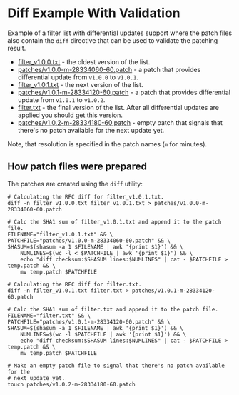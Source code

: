 # Diff Example With Validation

Example of a filter list with differential updates support where the patch files also contain the `diff` directive that can be used to validate the patching result.

* [filter_v1.0.0.txt](./filter_v1.0.0.txt) - the oldest version of the list.
* [patches/v1.0.0-m-28334060-60.patch](./patches/v1.0.0-m-28334060-60.patch) - a patch that provides differential update from `v1.0.0` to `v1.0.1`.
* [filter_v1.0.1.txt](./filter_v1.0.1.txt) - the next version of the list.
* [patches/v1.0.1-m-28334120-60.patch](./patches/v1.0.1-m-28334120-60.patch) - a patch that provides differential update from `v1.0.1` to `v1.0.2`.
* [filter.txt](./filter.txt) - the final version of the list. After all differential updates are applied you should get this version.
* [patches/v1.0.2-m-28334180-60.patch](./patches/v1.0.2-m-28334180-60.patch) - empty patch that signals that there's no patch available for the next update yet.

Note, that resolution is specified in the patch names (`m` for minutes).

## How patch files were prepared

The patches are created using the `diff` utility:

```shell
# Calculating the RFC diff for filter_v1.0.1.txt.
diff -n filter_v1.0.0.txt filter_v1.0.1.txt > patches/v1.0.0-m-28334060-60.patch

# Calc the SHA1 sum of filter_v1.0.1.txt and append it to the patch file.
FILENAME="filter_v1.0.1.txt" && \
PATCHFILE="patches/v1.0.0-m-28334060-60.patch" && \
SHASUM=$(shasum -a 1 $FILENAME | awk '{print $1}') && \
    NUMLINES=$(wc -l < $PATCHFILE | awk '{print $1}') && \
    echo "diff checksum:$SHASUM lines:$NUMLINES" | cat - $PATCHFILE > temp.patch && \
    mv temp.patch $PATCHFILE

# Calculating the RFC diff for filter.txt.
diff -n filter_v1.0.1.txt filter.txt > patches/v1.0.1-m-28334120-60.patch

# Calc the SHA1 sum of filter.txt and append it to the patch file.
FILENAME="filter.txt" && \
PATCHFILE="patches/v1.0.1-m-28334120-60.patch" && \
SHASUM=$(shasum -a 1 $FILENAME | awk '{print $1}') && \
    NUMLINES=$(wc -l $PATCHFILE | awk '{print $1}') && \
    echo "diff checksum:$SHASUM lines:$NUMLINES" | cat - $PATCHFILE > temp.patch && \
    mv temp.patch $PATCHFILE

# Make an empty patch file to signal that there's no patch available for the
# next update yet.
touch patches/v1.0.2-m-28334180-60.patch
```

